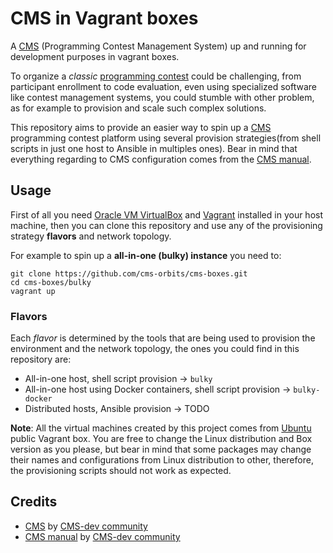 # CMS in Vagrant boxes

A [CMS](https://github.com/cms-dev/cms) (Programming Contest Management System)
up and running for development purposes in vagrant boxes.

To organize a *classic* [programming contest](https://en.wikipedia.org/wiki/Competitive_programming)
could be challenging, from participant enrollment to code evaluation, even
using specialized software like contest management systems, you could stumble
with other problem, as for example to provision and scale such complex
solutions.

This repository aims to provide an easier way to spin up a [CMS](https://github.com/cms-dev/cms)
programming contest platform using several provision strategies(from shell
scripts in just one host to Ansible in multiples ones). Bear in mind that
everything regarding to CMS configuration comes from the [CMS manual](http://cms.readthedocs.io/en/latest/index.html).

## Usage

First of all you need [Oracle VM VirtualBox](https://www.virtualbox.org/wiki/Downloads)
and [Vagrant](https://www.vagrantup.com/docs/installation/) installed in your
host machine, then you can clone this repository and use any of the
provisioning strategy **flavors** and network topology.

For example to spin up a **all-in-one (bulky) instance** you need to:

```shell
git clone https://github.com/cms-orbits/cms-boxes.git
cd cms-boxes/bulky
vagrant up
```

### Flavors

Each *flavor* is determined by the tools that are being used to provision the
environment and the network topology, the ones you could find in this
repository are:

- All-in-one host, shell script provision -> `bulky`
- All-in-one host using Docker containers, shell script provision -> `bulky-docker`
- Distributed hosts, Ansible provision -> TODO

**Note**: All the virtual machines created by this project comes from [Ubuntu](https://atlas.hashicorp.com/ubuntu/)
public Vagrant box. You are free to change the Linux distribution and Box
version as you please, but bear in mind that some packages may change their names
and configurations from Linux distribution to other, therefore, the
provisioning scripts should not work as expected.

## Credits

- [CMS](https://github.com/cms-dev/cms) by [CMS-dev community](https://github.com/cms-dev/cms/blob/master/AUTHORS.txt)
- [CMS manual](http://cms.readthedocs.io/en/latest/index.html) by [CMS-dev community](https://github.com/cms-dev/cms/blob/master/AUTHORS.txt)
